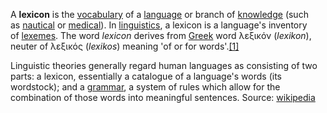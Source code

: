 A **lexicon** is the [vocabulary](https://en.wikipedia.org/wiki/Vocabulary "Vocabulary") of a [language](https://en.wikipedia.org/wiki/Language "Language") or branch of [knowledge](https://en.wikipedia.org/wiki/Knowledge "Knowledge") (such as [nautical](https://en.wikipedia.org/wiki/Nautical "Nautical") or [medical](https://en.wikipedia.org/wiki/Medical "Medical")). In [linguistics](https://en.wikipedia.org/wiki/Linguistics "Linguistics"), a lexicon is a language's inventory of [lexemes](https://en.wikipedia.org/wiki/Lexeme "Lexeme"). The word _lexicon_ derives from [Greek](https://en.wikipedia.org/wiki/Koine_Greek_language "Koine Greek language") word λεξικόν (_lexikon_), neuter of λεξικός (_lexikos_) meaning 'of or for words'.[[1]](https://en.wikipedia.org/wiki/Lexicon#cite_note-1)

Linguistic theories generally regard human languages as consisting of two parts: a lexicon, essentially a catalogue of a language's words (its wordstock); and a [grammar](https://en.wikipedia.org/wiki/Grammar "Grammar"), a system of rules which allow for the combination of those words into meaningful sentences.
Source: [wikipedia](https://en.wikipedia.org/wiki/Lexicon)
